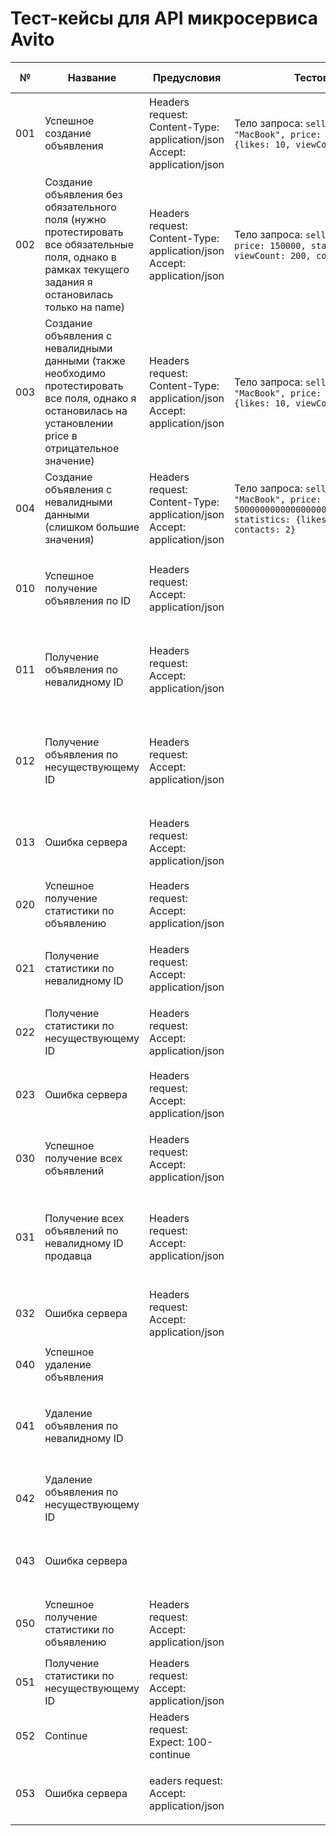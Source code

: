 # Тест-кейсы для API микросервиса Avito

| №  | Название                                      | Предусловия                                                                                       | Тестовые данные                                                                                                                                     | Шаги                                                                                                                                                      | Ожидаемый результат                                                                                     | Статус прохождения |
|----|-----------------------------------------------|----------------------------------------------------------------------------------------------------|-----------------------------------------------------------------------------------------------------------------------------------------------------|------------------------------------------------------------------------------------------------------------------------------------------------------------|----------------------------------------------------------------------------------------------------------|--------------------|
| 001 | Успешное создание объявления | Headers request: Content-Type: application/json Accept: application/json | Тело запроса: `sellerID: 121969, name: "MacBook", price: 150000, statistics: {likes: 10, viewCount: 200, contacts: 2}`| Отправить `POST`-запрос на `/api/1/item` с телом запроса | Код ответа `200 OK`, тело содержит `status: Сохранили объявление - {UUID}` | Passed |
| 002 | Создание объявления без обязательного поля (нужно протестировать все обязательные поля, однако в рамках текущего задания я остановилась только на name)| Headers request: Content-Type: application/json Accept: application/json | Тело запроса: `sellerID: 121969, name: , price: 150000, statistics: {likes: 10, viewCount: 200, contacts: 2}` | Отправить `POST`-запрос на `/api/1/item` с телом запроса | Код ответа `400 Bad Request`, тело содержит `status: не передан объект - объявление` | Passed |
| 003 | Создание объявления с невалидными данными (также необходимо протестировать все поля, однако я остановилась на установлении price в отрицательное значение) | Headers request: Content-Type: application/json Accept: application/json | Тело запроса: `sellerID: 121969, name: "MacBook", price: -12, statistics: {likes: 10, viewCount: 200, contacts: 2}` | Отправить `POST`-запрос на `/api/1/item` с телом запроса | Код ответа `400 Bad Request`, тело содержит `status: не передан объект - объявление` | Failed |
| 004 | Создание объявления с невалидными данными (слишком большие значения) | Headers request: Content-Type: application/json Accept: application/json | Тело запроса: `sellerID: 121969, name: "MacBook", price: 5000000000000000000000000000000000000000, statistics: {likes: 10, viewCount: 200, contacts: 2}` | Отправить `POST`-запрос на `/api/1/item` с телом запроса | Код ответа `400 Bad Request`, тело содержит `status: не передан объект - объявление` | Passed |
| 010 | Успешное получение объявления по ID | Headers request: Accept: application/json | | Отправить `GET`-запрос на `/api/1/item/ca5faa46-ef0a-460f-97f4-d3d153e5f9b3` | Код ответа `200 OK`, тело содержит `status: Сохранили объявление - {идентификатор}` | Passed |
| 011 | Получение объявления по невалидному ID | Headers request: Accept: application/json | | Отправить `GET`-запрос на `/api/1/item/1` | Код ответа `400 Bad Request`, тело содержит `status: 100, message: "ID айтема не UUID: 1"` | Passed |
| 012 | Получение объявления по несуществующему ID | Headers request: Accept: application/json | | Отправить `GET`-запрос на `/api/1/item/a85c57c4-fbf2-4ca8-b9fd-34e82a2f49b9` | Код ответа `404 Not Found`, тело содержит `status: "404", message: "item a85c57c4-fbf2-4ca8-b9fd-34e82a2f49b9 not found"` | Passed |
| 013 | Ошибка сервера | Headers request: Accept: application/json | | Отправить `GET`-запрос на `/api/1/item/error | Код ответа `500 Internal Server Error`, тело содержит `status` | Passed |
| 020 | Успешное получение статистики по объявлению | Headers request: Accept: application/json | | Отправить `GET`-запрос на `/api/1/statistic/e8bdcbf5-4f8d-47f5-af8c-b7ef00d4046c` | Код ответа `200 OK`, тело содержит параметры `statistics` | Passed |
| 021 | Получение статистики по невалидному ID | Headers request: Accept: application/json | | Отправить `GET`-запрос на `/api/1/statistic/1` | Код ответа `400 Bad Request`, тело содержит параметры `statistics` | Passed |
| 022 | Получение статистики по несуществующему ID | Headers request: Accept: application/json | | Отправить `GET`-запрос на `/api/1/statistic/e8bdcbf5-4f8d-47f5-af8c-b7ef00d40469` | Код ответа `404 Not Found`, тело содержит параметры `statistics` | Passed |
| 023 | Ошибка сервера | Headers request: Accept: application/json | | Отправить `GET`-запрос на `/ap/1/statistic/` | Код ответа `500 Internal Server Error`, тело содержит `status` | Passed |
| 030 | Успешное получение всех объявлений | Headers request: Accept: application/json | | Отправить `GET`-запрос на `api/1/121969/item` | Код ответа `200 OK`, тело содержит все объявления по ID продавца | Passed |
| 031 | Получение всех объявлений по невалидному ID продавца | Headers request: Accept: application/json | | Отправить `GET`-запрос на `api/1/:idSeller/item` | Код ответа `400 Bad Request`, тело содержит `"message": "передан некорректный идентификатор продавца"` | Passed |
| 032 | Ошибка сервера | Headers request: Accept: application/json | | Отправить `GET`-запрос на `/api/1/1000000000000000000/item` | Код ответа `500 Internal Server Error`, тело содержит `status` | Passed |
| 040 | Успешное удаление объявления | | | Отправить `DELETE`-запрос на `/api/2/item/ca5faa46-ef0a-460f-97f4-d3d153e5f9b3` | Код ответа `200 OK`| Passed |
| 041 | Удаление объявления по невалидному ID | | | Отправить `DELETE`-запрос на `/api/2/item/:id` | Код ответа `400 Bad Request`, тело содержит `"message": "переданный id айтема некорректный"` | Passed |
| 042 | Удаление объявления по несуществующему ID | | | Отправить `DELETE`-запрос на `/api/2/item/ca5faa46-ef0a-460f-97f4-d3d153e5f9b2` | Код ответа `404 Not Found`, тело содержит параметры `statistics` | Passed |
| 043 | Ошибка сервера | | | Отправить `DELETE`-запрос на `/api/2/item/error` | Код ответа `500 Internal Server Error`, тело содержит `status` | Passed |
| 050 | Успешное получение статистики по объявлению | Headers request: Accept: application/json | | Отправить `GET`-запрос на `/api/2/statistic/e8bdcbf5-4f8d-47f5-af8c-b7ef00d4046c` | Код ответа `200 OK`, тело содержит параметры `statistics` | Passed |
| 051 | Получение статистики по несуществующему ID | Headers request: Accept: application/json | | Отправить `GET`-запрос на `/api/2/statistic/1` | Код ответа `404 Not Found` | Passed |
| 052 | Continue | Headers request: Expect: 100-continue | | Отправить `GET`-запрос на `/api/2/statistic/1` | Код ответа `100 Continue` | Passed |
| 053 | Ошибка сервера | eaders request: Accept: application/json | | Отправить `GET`-запрос на `/ap/2/statistic/` | Код ответа `500 Internal Server Error`, тело содержит `status` | Passed |
